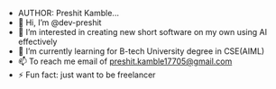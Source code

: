 -  AUTHOR: Preshit Kamble...
- 👋 Hi, I’m @dev-preshit
- 👀 I’m interested in creating new short software on my own using AI effectively
- 🌱 I’m currently learning for B-tech University degree in CSE(AIML)
- 📫 To reach me email of preshit.kamble17705@gmail.com
- ⚡ Fun fact: just want to be freelancer
